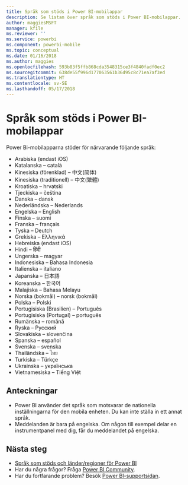 ```yaml
---
title: Språk som stöds i Power BI-mobilappar
description: Se listan över språk som stöds i Power BI-mobilappar.
author: maggiesMSFT
manager: kfile
ms.reviewer: ''
ms.service: powerbi
ms.component: powerbi-mobile
ms.topic: conceptual
ms.date: 01/16/2018
ms.author: maggies
ms.openlocfilehash: 593b83f5ffb868cda3548315ce3f4840fadf0ec2
ms.sourcegitcommit: 638de55f996d177063561b36d95c8c71ea7af3ed
ms.translationtype: HT
ms.contentlocale: sv-SE
ms.lasthandoff: 05/17/2018
---
```

# <a name="supported-languages-in-the-power-bi-mobile-apps"></a>Språk som stöds i Power BI-mobilappar
Power Bi-mobilapparna stöder för närvarande följande språk:

* Arabiska (endast iOS)
* Katalanska – català
* Kinesiska (förenklad) – 中文(简体)
* Kinesiska (traditionell) – 中文(繁體)
* Kroatiska – hrvatski
* Tjeckiska – čeština
* Danska – dansk
* Nederländska – Nederlands
* Engelska – English
* Finska – suomi
* Franska – français
* Tyska – Deutch
* Grekiska – Ελληνικά
* Hebreiska (endast iOS)
* Hindi – हिंदी
* Ungerska – magyar
* Indonesiska – Bahasa Indonesia
* Italienska – italiano
* Japanska – 日本語
* Koreanska – 한국어
* Malajiska – Bahasa Melayu
* Norska (bokmål) – norsk (bokmål)
* Polska – Polski
* Portugisiska (Brasilien) – Português
* Portugisiska (Portugal) – português
* Rumänska – română
* Ryska – Русский
* Slovakiska – slovenčina
* Spanska – español
* Svenska – svenska
* Thailändska – ไทย
* Turkiska – Türkçe
* Ukrainska – українська
* Vietnamesiska – Tiếng Việt

## <a name="notes"></a>Anteckningar
* Power BI använder det språk som motsvarar de nationella inställningarna för den mobila enheten. Du kan inte ställa in ett annat språk.
* Meddelanden är bara på engelska. Om någon till exempel delar en instrumentpanel med dig, får du meddelandet på engelska. 

## <a name="next-steps"></a>Nästa steg
* [Språk som stöds och länder/regioner för Power BI](supported-languages-countries-regions.md)
* Har du några frågor? Fråga [Power BI Community](http://community.powerbi.com/).
* Har du fortfarande problem? Besök [Power BI-supportsidan](https://powerbi.microsoft.com/support/).

